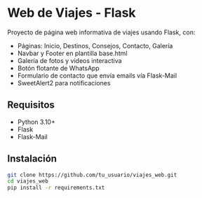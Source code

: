 # Web de Viajes - Flask

Proyecto de página web informativa de viajes usando Flask, con:
- Páginas: Inicio, Destinos, Consejos, Contacto, Galería
- Navbar y Footer en plantilla base.html
- Galería de fotos y videos interactiva
- Botón flotante de WhatsApp
- Formulario de contacto que envía emails vía Flask-Mail
- SweetAlert2 para notificaciones

## Requisitos
- Python 3.10+
- Flask
- Flask-Mail

## Instalación
```bash
git clone https://github.com/tu_usuario/viajes_web.git
cd viajes_web
pip install -r requirements.txt
